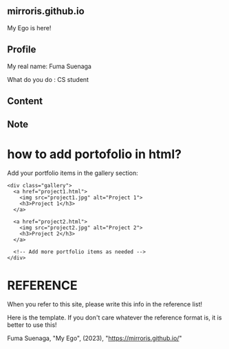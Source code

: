 ## mirroris.github.io
My Ego is here!

## Profile 
My real name: Fuma Suenaga

What do you do : CS student 

## Content

## Note

# how to add portofolio in html?
Add your portfolio items in the gallery section:
```
<div class="gallery">
  <a href="project1.html">
    <img src="project1.jpg" alt="Project 1">
    <h3>Project 1</h3>
  </a>

  <a href="project2.html">
    <img src="project2.jpg" alt="Project 2">
    <h3>Project 2</h3>
  </a>

  <!-- Add more portfolio items as needed -->
</div>
```

# REFERENCE 
When you refer to this site, please write this info in the reference list!

Here is the template. If you don't care whatever the reference format is, it is better to use this!

Fuma Suenaga, "My Ego", (2023), "https://mirroris.github.io/"


